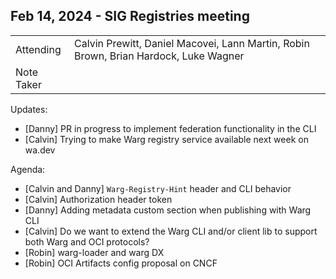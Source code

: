 ## Feb 14, 2024 - SIG Registries meeting

|          |      | 
| -------- | -------- |
| Attending  | Calvin Prewitt, Daniel Macovei, Lann Martin, Robin Brown, Brian Hardock, Luke Wagner
| Note Taker | 

Updates:
- [Danny] PR in progress to implement federation functionality in the CLI
- [Calvin] Trying to make Warg registry service available next week on wa.dev

Agenda:
- [Calvin and Danny] `Warg-Registry-Hint` header and CLI behavior
- [Calvin] Authorization header token
- [Danny] Adding metadata custom section when publishing with Warg CLI
- [Calvin] Do we want to extend the Warg CLI and/or client lib to support both Warg and OCI protocols?
- [Robin] warg-loader and warg DX
- [Robin] OCI Artifacts config proposal on CNCF
